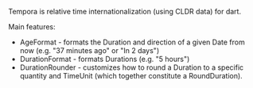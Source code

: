 
Tempora is relative time internationalization (using CLDR data) for dart.

Main features:

* AgeFormat - formats the Duration and direction of a given Date from now (e.g. "37 minutes ago" or "In 2 days")
* DurationFormat - formats Durations (e.g. "5 hours")
* DurationRounder - customizes how to round a Duration to a specific quantity and TimeUnit (which together constitute a RoundDuration).
